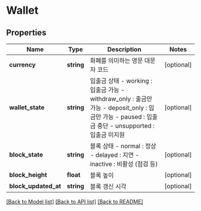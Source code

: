 # Wallet

## Properties
Name | Type | Description | Notes
------------ | ------------- | ------------- | -------------
**currency** | **string** | 화폐를 의미하는 영문 대문자 코드 | [optional] 
**wallet_state** | **string** | 입출금 상태 - working : 입출금 가능 - withdraw_only : 출금만 가능 - deposit_only : 입금만 가능 - paused : 입출금 중단 - unsupported : 입출금 미지원 | [optional] 
**block_state** | **string** | 블록 상태 - normal : 정상 - delayed : 지연 - inactive : 비활성 (점검 등) | [optional] 
**block_height** | **float** | 블록 높이 | [optional] 
**block_updated_at** | **string** | 블록 갱신 시각 | [optional] 

[[Back to Model list]](../README.md#documentation-for-models) [[Back to API list]](../README.md#documentation-for-api-endpoints) [[Back to README]](../README.md)



